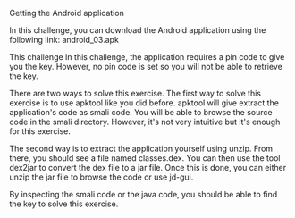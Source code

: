Getting the Android application

In this challenge, you can download the Android application using the following link: android_03.apk

This challenge
In this challenge, the application requires a pin code to give you the key. However, no pin code is set so you will not be able to retrieve the key.

There are two ways to solve this exercise. The first way to solve this exercise is to use apktool like you did before. apktool will give extract the application's code as smali code. You will be able to browse the source code in the smali directory. However, it's not very intuitive but it's enough for this exercise.

The second way is to extract the application yourself using unzip. From there, you should see a file named classes.dex. You can then use the tool dex2jar to convert the dex file to a jar file. Once this is done, you can either unzip the jar file to browse the code or use jd-gui.

By inspecting the smali code or the java code, you should be able to find the key to solve this exercise.
